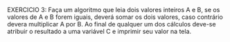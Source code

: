 EXERCICIO 3:
Faça um algoritmo que leia dois valores inteiros A e B, se os valores de A e B forem iguais, deverá somar os dois valores, 
caso contrário devera multiplicar A por B. Ao final de qualquer um dos cálculos deve-se atribuir o resultado a uma variável C e
imprimir seu valor na tela.
